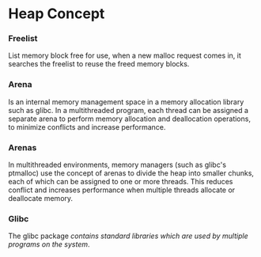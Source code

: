 # Heap Concept

### Freelist

List memory block free for use, when a new malloc request comes in, it searches the freelist to reuse the freed memory blocks.

### Arena

Is an internal memory management space in a memory allocation library such as glibc. In a multithreaded program, each thread can be assigned a separate arena to perform memory allocation and deallocation operations, to minimize conflicts and increase performance.

### Arenas

In multithreaded environments, memory managers (such as glibc's ptmalloc) use the concept of arenas to divide the heap into smaller chunks, each of which can be assigned to one or more threads. This reduces conflict and increases performance when multiple threads allocate or deallocate memory.

### Glibc

The glibc package _contains standard libraries which are used by multiple programs on the system_.

###
